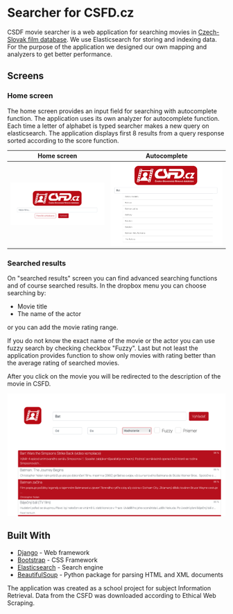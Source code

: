 # Searcher for CSFD.cz

CSDF movie searcher is a web application for searching movies in [Czech-Slovak film database](https://www.csfd.cz).
We use Elasticsearch for storing and indexing data. 
For the purpose of the application we designed our own mapping and analyzers to get better performance.

## Screens

### Home screen 

The home screen provides an input field for searching with autocomplete function.
The application uses its own analyzer for autocomplete function. 
Each time a letter of alphabet is typed searcher makes a new query on elasticsearch.
The application displays first 8 results from a query response sorted according to the score function.

Home screen | Autocomplete
:---:|:---:
![Home screen](img/base.png) | ![Autocomplete](img/auto-complete.png)

### Searched results 

On "searched results" screen you can find advanced searching functions and of course searched results.
In the dropbox menu you can choose searching by:
- Movie title
- The name of the actor

or you can add the movie rating range.

If you do not know the exact name of the movie or the actor you can use fuzzy search by checking checkbox "Fuzzy".
Last but not least the application provides function to show only movies with rating better than the average rating of searched movies.

After you click on the movie you will be redirected to the description of the movie in CSFD.

![Search](img/search.png) 
 
## Built With

* [Django](https://docs.djangoproject.com/en/2.1/) - Web framework
* [Bootstrap](https://getbootstrap.com/docs/3.3/getting-started/) - CSS Framework
* [Elasticsearch](https://www.elastic.co/guide/en/elasticsearch/reference/6.4/index.html) - Search engine 
* [BeautifulSoup](https://www.crummy.com/software/BeautifulSoup/) - Python package for parsing HTML and XML documents

The application was created as a school project for subject Information Retrieval.
Data from the CSFD was downloaded according to Ethical Web Scraping.